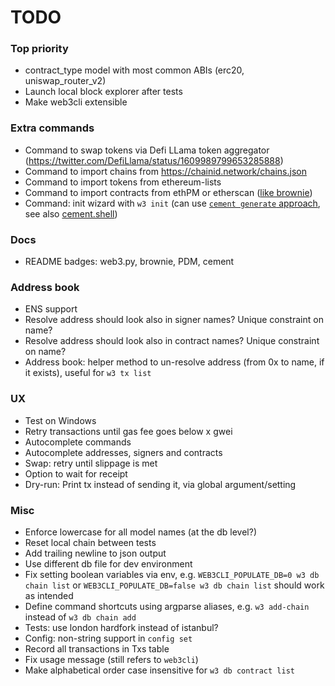 # TODO

### Top priority

- contract_type model with most common ABIs (erc20, uniswap_router_v2)
- Launch local block explorer after tests
- Make web3cli extensible

### Extra commands 

- Command to swap tokens via Defi LLama token aggregator (https://twitter.com/DefiLlama/status/1609989799653285888)
- Command to import chains from https://chainid.network/chains.json
- Command to import tokens from ethereum-lists
- Command to import contracts from ethPM or etherscan ([like brownie](https://eth-brownie.readthedocs.io/en/latest/core-contracts.html#fetching-from-a-remote-source))
- Command: init wizard with `w3 init` (can use [`cement generate` approach](https://docs.builtoncement.com/getting-started/developer-tools#creating-your-first-project-built-on-cement-tm), see also [cement.shell](https://docs.builtoncement.com/utilities/shell))

### Docs

- README badges: web3.py, brownie, PDM, cement

### Address book

- ENS support
- Resolve address should look also in signer names? Unique constraint on name?
- Resolve address should look also in contract names? Unique constraint on name?
- Address book: helper method to un-resolve address (from 0x to name, if it exists), useful for `w3 tx list`

### UX

- Test on Windows
- Retry transactions until gas fee goes below x gwei
- Autocomplete commands
- Autocomplete addresses, signers and contracts
- Swap: retry until slippage is met
- Option to wait for receipt
- Dry-run: Print tx instead of sending it, via global argument/setting

### Misc

- Enforce lowercase for all model names (at the db level?)
- Reset local chain between tests
- Add trailing newline to json output
- Use different db file for dev environment
- Fix setting boolean variables via env, e.g. `WEB3CLI_POPULATE_DB=0 w3 db chain list` or `WEB3CLI_POPULATE_DB=false w3 db chain list` should work as intended
- Define command shortcuts using argparse aliases, e.g. `w3 add-chain` instead of `w3 db chain add`
- Tests: use london hardfork instead of istanbul?
- Config: non-string support in `config set`
- Record all transactions in Txs table
- Fix usage message (still refers to `web3cli`)
- Make alphabetical order case insensitive for `w3 db contract list`
